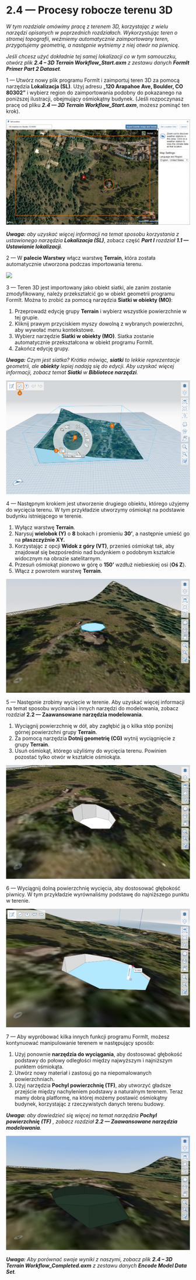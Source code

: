 # 2.4 — Procesy robocze terenu 3D

_W tym rozdziale omówimy pracę z terenem 3D, korzystając z wielu narzędzi opisanych w poprzednich rozdziałach. Wykorzystując teren o stromej topografii, weźmiemy automatycznie zaimportowany teren, przygotujemy geometrię, a następnie wytniemy z niej otwór na piwnicę._

_Jeśli chcesz użyć dokładnie tej samej lokalizacji co w tym samouczku, otwórz plik_ _**2.4 – 3D Terrain Workflow\_Start.axm**_ _z zestawu danych_ _**FormIt Primer Part 2 Dataset**._

1 — Utwórz nowy plik programu FormIt i zaimportuj teren 3D za pomocą narzędzia **Lokalizacja (SL)**. Użyj adresu „**120 Arapahoe Ave, Boulder, CO 80302”** i wybierz region do zaimportowania podobny do pokazanego na poniższej ilustracji, obejmujący ośmiokątny budynek. (Jeśli rozpoczynasz pracę od pliku _**2.4 — 3D Terrain Workflow\_Start.axm**_, możesz pominąć ten krok).

![](<../../.gitbook/assets/0 (10).png>)

_**Uwaga:**_ _aby uzyskać więcej informacji na temat sposobu korzystania z ustawionego narzędzia_ _**Lokalizacja (SL)**_, zobacz część _**Part I** rozdział **1.1 — Ustawianie lokalizacji**._

2 — W **palecie Warstwy** włącz warstwę **Terrain**, która została automatycznie utworzona podczas importowania terenu.

![](<../../.gitbook/assets/1\_terrain-layer\_annotated (1).png>)

3 — Teren 3D jest importowany jako obiekt siatki, ale zanim zostanie zmodyfikowany, należy przekształcić go w obiekt geometrii programu FormIt. Można to zrobić za pomocą narzędzia **Siatki w obiekty (MO)**:

1. Przeprowadź edycję grupy **Terrain** i wybierz wszystkie powierzchnie w tej grupie.
2. Kliknij prawym przyciskiem myszy dowolną z wybranych powierzchni, aby wywołać menu kontekstowe.
3. Wybierz narzędzie **Siatki w obiekty (MO)**. Siatka zostanie automatycznie przekształcona w obiekt programu FormIt.
4. Zakończ edycję grupy.

_**Uwaga:**_ _Czym jest siatka? Krótko mówiąc,_ _**siatki**_ _to lekkie reprezentacje geometrii, ale_ _**obiekty**_ _lepiej nadają się do edycji. Aby uzyskać więcej informacji, zobacz temat_ _**Siatki**_ _w_ _**Bibliotece narzędzi**._

![](<../../.gitbook/assets/2 (14).png>)

4 — Następnym krokiem jest utworzenie drugiego obiektu, którego użyjemy do wycięcia terenu. W tym przykładzie utworzymy ośmiokąt na podstawie budynku istniejącego w terenie.

1. Wyłącz warstwę **Terrain**.
2. Narysuj **wielobok (Y)** o **8** bokach i promieniu **30’**, a następnie umieść go na **płaszczyźnie XY.**
3. Korzystając z opcji **Widok z góry (VT)**, przenieś ośmiokąt tak, aby znajdował się bezpośrednio nad budynkiem o podobnym kształcie widocznym na obrazie satelitarnym.
4. Przesuń ośmiokąt pionowo w górę o **150’** wzdłuż niebieskiej osi (**Oś Z**).
5. Włącz z powrotem warstwę **Terrain**.

![](../../.gitbook/assets/3.jpeg)

5 — Następnie zrobimy wycięcie w terenie. Aby uzyskać więcej informacji na temat sposobu wycinania i innych narzędzi do modelowania, zobacz rozdział **2.2 — Zaawansowane narzędzia modelowania**.

1. Wyciągnij powierzchnię w dół, aby zagłębić ją o kilka stóp poniżej górnej powierzchni grupy **Terrain**.
2. Za pomocą narzędzia **Dotnij geometrię (CG)** wytnij wyciągnięcie z grupy **Terrain**.
3. Usuń ośmiokąt, którego użyliśmy do wycięcia terenu. Powinien pozostać tylko otwór w kształcie ośmiokąta.

![](<../../.gitbook/assets/4 (1).jpeg>)

6 — Wyciągnij dolną powierzchnię wycięcia, aby dostosować głębokość piwnicy. W tym przykładzie wyrównaliśmy podstawę do najniższego punktu w terenie.

![](../../.gitbook/assets/5.jpeg)

7 — Aby wypróbować kilka innych funkcji programu FormIt, możesz kontynuować manipulowanie terenem w następujący sposób:

1. Użyj ponownie **narzędzia do wyciągania**, aby dostosować głębokość podstawy do połowy odległości między najwyższym i najniższym punktem ośmiokąta.
2. Utwórz nowy materiał i zastosuj go na niepomalowanych powierzchniach.
3. Użyj narzędzia **Pochyl powierzchnię (TF)**, aby utworzyć gładsze przejście między nachyleniem podstawy a naturalnym terenem. Teraz mamy dobrą platformę, na której możemy postawić ośmiokątny budynek, korzystając z rzeczywistych danych terenu budowy.

_**Uwaga:**_ _aby dowiedzieć się więcej na temat narzędzia_ _**Pochyl powierzchnię (TF)**_ _, zobacz rozdział_ _**2.2 — Zaawansowane narzędzia modelowania**._

![](../../.gitbook/assets/6.jpeg)

_**Uwaga:**_ _Aby porównać swoje wyniki z naszymi, zobacz plik_ _**2.4 – 3D Terrain Workflow\_Completed.axm**_ _z zestawu danych_ _**Encode Model Data Set**._
